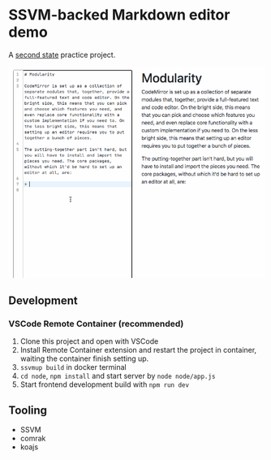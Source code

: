 # SSVM-backed Markdown editor demo

A [second state](https://www.secondstate.io/articles/raspberry-pi-for-free-20200709/) practice project.

![](./docs/img/demo.gif)

## Development

### VSCode Remote Container (recommended)

1. Clone this project and open with VSCode
2. Install Remote Container extension and restart the project in container, waiting the container finish setting up.
3. `ssvmup build` in docker terminal
4. `cd node`, `npm install` and start server by `node node/app.js`
5. Start frontend development build with `npm run dev`

## Tooling

- SSVM
- comrak
- koajs

